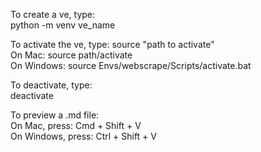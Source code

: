 To create a ve, type:  
python -m venv ve_name

To activate the ve, type: source "path to activate"  
On Mac: source path/activate  
On Windows: source Envs/webscrape/Scripts/activate.bat

To deactivate, type:  
deactivate

To preview a .md file:  
On Mac, press: Cmd + Shift + V  
On Windows, press: Ctrl + Shift + V
